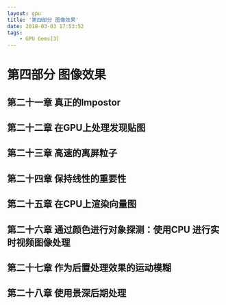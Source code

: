 ```yaml
---
layout: gpu
title: '第四部分 图像效果'
date: 2018-03-03 17:53:52
tags:
	- GPU Gems[3]
---
```

# 第四部分 图像效果
## 第二十一章 真正的Impostor
## 第二十二章 在GPU上处理发现贴图
## 第二十三章 高速的离屏粒子
## 第二十四章 保持线性的重要性
## 第二十五章 在CPU上渲染向量图
## 第二十六章 通过颜色进行对象探测：使用CPU 进行实时视频图像处理
## 第二十七章 作为后置处理效果的运动模糊
## 第二十八章 使用景深后期处理
